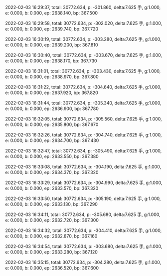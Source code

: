 2022-02-03 16:29:37, total: 30772.634, p: -301.860, delta:7.625 手, g:1.000, e: 0.000, b: 0.000, ep: 2638.140, bp: 367.500

2022-02-03 16:29:58, total: 30772.634, p: -302.020, delta:7.625 手, g:1.000, e: 0.000, b: 0.000, ep: 2639.740, bp: 367.720

2022-02-03 16:30:19, total: 30772.634, p: -303.280, delta:7.625 手, g:1.000, e: 0.000, b: 0.000, ep: 2639.200, bp: 367.810

2022-02-03 16:30:40, total: 30772.634, p: -303.670, delta:7.625 手, g:1.000, e: 0.000, b: 0.000, ep: 2638.170, bp: 367.730

2022-02-03 16:31:01, total: 30772.634, p: -303.430, delta:7.625 手, g:1.000, e: 0.000, b: 0.000, ep: 2638.970, bp: 367.800

2022-02-03 16:31:22, total: 30772.634, p: -304.640, delta:7.625 手, g:1.000, e: 0.000, b: 0.000, ep: 2637.920, bp: 367.820

2022-02-03 16:31:44, total: 30772.634, p: -305.340, delta:7.625 手, g:1.000, e: 0.000, b: 0.000, ep: 2636.900, bp: 367.780

2022-02-03 16:32:05, total: 30772.634, p: -305.560, delta:7.625 手, g:1.000, e: 0.000, b: 0.000, ep: 2635.800, bp: 367.670

2022-02-03 16:32:26, total: 30772.634, p: -304.740, delta:7.625 手, g:1.000, e: 0.000, b: 0.000, ep: 2634.700, bp: 367.430

2022-02-03 16:32:47, total: 30772.634, p: -305.490, delta:7.625 手, g:1.000, e: 0.000, b: 0.000, ep: 2633.550, bp: 367.380

2022-02-03 16:33:08, total: 30772.634, p: -304.190, delta:7.625 手, g:1.000, e: 0.000, b: 0.000, ep: 2634.370, bp: 367.320

2022-02-03 16:33:29, total: 30772.634, p: -304.990, delta:7.625 手, g:1.000, e: 0.000, b: 0.000, ep: 2633.570, bp: 367.320

2022-02-03 16:33:50, total: 30772.634, p: -305.190, delta:7.625 手, g:1.000, e: 0.000, b: 0.000, ep: 2633.130, bp: 367.290

2022-02-03 16:34:11, total: 30772.634, p: -305.680, delta:7.625 手, g:1.000, e: 0.000, b: 0.000, ep: 2632.720, bp: 367.300

2022-02-03 16:34:32, total: 30772.634, p: -304.410, delta:7.625 手, g:1.000, e: 0.000, b: 0.000, ep: 2632.870, bp: 367.160

2022-02-03 16:34:54, total: 30772.634, p: -303.680, delta:7.625 手, g:1.000, e: 0.000, b: 0.000, ep: 2633.280, bp: 367.120

2022-02-03 16:35:15, total: 30772.634, p: -304.280, delta:7.625 手, g:1.000, e: 0.000, b: 0.000, ep: 2636.520, bp: 367.600